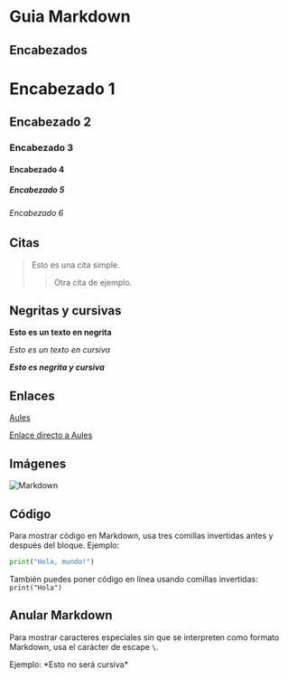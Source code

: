 # Guia Markdown

## Encabezados
# Encabezado 1
## Encabezado 2
### Encabezado 3
#### Encabezado 4
##### Encabezado 5
###### Encabezado 6

## Citas
  > Esto es una cita simple.
  >> Otra cita de ejemplo.

## Negritas y cursivas

**Esto es un texto en negrita**

*Esto es un texto en cursiva*

***Esto es negrita y cursiva***

## Enlaces
[Aules](https://aules.edu.gva.es)

[Enlace directo a Aules](https://aules.edu.gva.es)

## Imágenes
![Markdown]([https://markdown.es/wp-content/uploads/2015/08/Guia-Markdown-en-espanol.jpg](https://www.google.com/url?sa=i&url=https%3A%2F%2Fwww.invenglobal.com%2Flostark%2Favatar%2Fdetail%2F104%2F3266&psig=AOvVaw0XjCmM2X714wqmUBP-0NwP&ust=1759678624379000&source=images&cd=vfe&opi=89978449&ved=0CBUQjRxqFwoTCOj0p_HvipADFQAAAAAdAAAAABAE))

## Código

Para mostrar código en Markdown, usa tres comillas invertidas antes y después del bloque. Ejemplo:
```python
print("Hola, mundo!")
```

También puedes poner código en línea usando comillas invertidas: `print("Hola")`

## Anular Markdown

Para mostrar caracteres especiales sin que se interpreten como formato Markdown, usa el carácter de escape `\`.

Ejemplo: \*Esto no será cursiva\*
